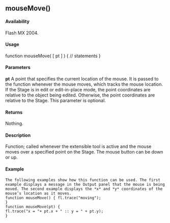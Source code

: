## mouseMove()

#### Availability

Flash MX 2004.

#### Usage

function mouseMove( \[ pt \] ) {
// statements
}

#### Parameters

**pt** A point that specifies the current location of the mouse. It is passed to the function whenever the mouse moves, which tracks the mouse location. If the Stage is in edit or edit-in-place mode, the point coordinates are relative to the object being edited. Otherwise, the point coordinates are relative to the Stage. This parameter is optional.

#### Returns

Nothing.

#### Description

Function; called whenever the extensible tool is active and the mouse moves over a specified point on the Stage. The mouse button can be down or up.

#### Example

```
The following examples show how this function can be used. The first example displays a message in the Output panel that the mouse is being moved. The second example displays the *x* and *y* coordinates of the mouse’s location as it moves.
function mouseMove() { fl.trace("moving");
}
function mouseMove(pt) {
fl.trace("x = "+ pt.x + " :: y = " + pt.y);
}

```